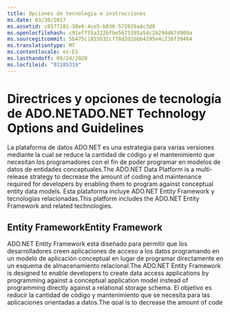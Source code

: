 ```yaml
---
title: Opciones de tecnología e instrucciones
ms.date: 03/30/2017
ms.assetid: c8577281-38e6-4ce5-b036-572039a4c3d8
ms.openlocfilehash: c91eff55a322bfbe5675395a54c2b294d67d909a
ms.sourcegitcommit: 5b475c1855b32cf78d2d1bbb4295e4c236f39464
ms.translationtype: MT
ms.contentlocale: es-ES
ms.lasthandoff: 09/24/2020
ms.locfileid: "91185319"
---
```

# <a name="adonet-technology-options-and-guidelines"></a><span data-ttu-id="ec7fc-102">Directrices y opciones de tecnología de ADO.NET</span><span class="sxs-lookup"><span data-stu-id="ec7fc-102">ADO.NET Technology Options and Guidelines</span></span>

<span data-ttu-id="ec7fc-103">La plataforma de datos ADO.NET es una estrategia para varias versiones mediante la cual se reduce la cantidad de código y el mantenimiento que necesitan los programadores con el fin de poder programar en modelos de datos de entidades conceptuales.</span><span class="sxs-lookup"><span data-stu-id="ec7fc-103">The ADO.NET Data Platform is a multi-release strategy to decrease the amount of coding and maintenance required for developers by enabling them to program against conceptual entity data models.</span></span> <span data-ttu-id="ec7fc-104">Esta plataforma incluye ADO.NET Entity Framework y tecnologías relacionadas.</span><span class="sxs-lookup"><span data-stu-id="ec7fc-104">This platform includes the ADO.NET Entity Framework and related technologies.</span></span>  
  
## <a name="entity-framework"></a><span data-ttu-id="ec7fc-105">Entity Framework</span><span class="sxs-lookup"><span data-stu-id="ec7fc-105">Entity Framework</span></span>  

 <span data-ttu-id="ec7fc-106">ADO.NET Entity Framework está diseñado para permitir que los desarrolladores creen aplicaciones de acceso a los datos programando en un modelo de aplicación conceptual en lugar de programar directamente en un esquema de almacenamiento relacional.</span><span class="sxs-lookup"><span data-stu-id="ec7fc-106">The ADO.NET Entity Framework is designed to enable developers to create data access applications by programming against a conceptual application model instead of programming directly against a relational storage schema.</span></span> <span data-ttu-id="ec7fc-107">El objetivo es reducir la cantidad de código y mantenimiento que se necesita para las aplicaciones orientadas a datos.</span><span class="sxs-lookup"><span data-stu-id="ec7fc-107">The goal is to decrease the amount of code and maintenance required for data-oriented applications.</span></span> <span data-ttu-id="ec7fc-108">Para obtener más información, consulte [ADO.NET Entity Framework](./ef/index.md).</span><span class="sxs-lookup"><span data-stu-id="ec7fc-108">For more information, see [ADO.NET Entity Framework](./ef/index.md).</span></span>  
  
### <a name="entity-data-model-edm"></a><span data-ttu-id="ec7fc-109">Entity Data Model (EDM)</span><span class="sxs-lookup"><span data-stu-id="ec7fc-109">Entity Data Model (EDM)</span></span>  

 <span data-ttu-id="ec7fc-110">Entity Data Model (EDM) es una especificación de diseño que define datos de aplicación como conjuntos de entidades y relaciones.</span><span class="sxs-lookup"><span data-stu-id="ec7fc-110">An Entity Data Model (EDM) is a design specification that defines application data as sets of entities and relationships.</span></span> <span data-ttu-id="ec7fc-111">Los datos de este modelo admiten la asignación relacional de objetos y la capacidad de programación de los datos entre los límites de aplicación.</span><span class="sxs-lookup"><span data-stu-id="ec7fc-111">Data in this model supports object-relational mapping and data programmability across application boundaries.</span></span>  
  
### <a name="object-services"></a><span data-ttu-id="ec7fc-112">Servicios de objeto</span><span class="sxs-lookup"><span data-stu-id="ec7fc-112">Object Services</span></span>  

 <span data-ttu-id="ec7fc-113">Los servicios de objeto permiten a los programadores interactuar con los modelos conceptuales a través de un conjunto de clases de Common Language Runtime (CLR).</span><span class="sxs-lookup"><span data-stu-id="ec7fc-113">Object Services allows programmers to interact with the conceptual model through a set of common language runtime (CLR) classes.</span></span> <span data-ttu-id="ec7fc-114">Estas clases se pueden generar de manera automática desde el modelo conceptual o se pueden desarrollar de manera independiente para reflejar la estructura del modelo conceptual.</span><span class="sxs-lookup"><span data-stu-id="ec7fc-114">These classes can be automatically generated from the conceptual model or can be developed independently to reflect the structure of the conceptual model.</span></span> <span data-ttu-id="ec7fc-115">Los servicios de objeto también proporcionan compatibilidad de infraestructura con Entity Framework, con servicios como administración de estados, seguimiento de cambios, resolución de identidad, relaciones de carga y navegación, propagación de cambios de objeto a modificaciones de base de datos y compatibilidad de creación de consultas para Entity SQL.</span><span class="sxs-lookup"><span data-stu-id="ec7fc-115">Object Services also provides infrastructure support for the Entity Framework, including services such as state management, change tracking, identity resolution, loading and navigating relationships, propagating object changes to database modifications, and query building support for Entity SQL.</span></span> <span data-ttu-id="ec7fc-116">Para más información, vea [Información general de Servicios de objeto (Entity Framework)](/previous-versions/bb386871(v=vs.100)).</span><span class="sxs-lookup"><span data-stu-id="ec7fc-116">For more information, see [Object Services Overview (Entity Framework)](/previous-versions/bb386871(v=vs.100)).</span></span>  
  
### <a name="linq-to-entities"></a><span data-ttu-id="ec7fc-117">LINQ to Entities</span><span class="sxs-lookup"><span data-stu-id="ec7fc-117">LINQ to Entities</span></span>  

 <span data-ttu-id="ec7fc-118">LINQ to Entities es una implementación de Language-Integrated Query (LINQ) que permite a los desarrolladores crear consultas fuertemente tipadas en el contexto del objeto Entity Framework mediante expresiones LINQ y operadores de consulta estándar de LINQ.</span><span class="sxs-lookup"><span data-stu-id="ec7fc-118">LINQ to Entities is a language-integrated query (LINQ) implementation that allows developers to create strongly typed queries against the Entity Framework object context by using LINQ expressions and LINQ standard query operators.</span></span> <span data-ttu-id="ec7fc-119">LINQ to Entities permite a los desarrolladores trabajar con un modelo conceptual con una asignación flexible relacional de objetos entre Microsoft SQL Server y bases de datos de terceros.</span><span class="sxs-lookup"><span data-stu-id="ec7fc-119">LINQ to Entities allows developers to work against a conceptual model with a flexible object-relational mapping across Microsoft SQL Server and third-party databases.</span></span> <span data-ttu-id="ec7fc-120">Para obtener más información, vea [LINQ to Entities](./ef/language-reference/linq-to-entities.md).</span><span class="sxs-lookup"><span data-stu-id="ec7fc-120">For more information, see [LINQ to Entities](./ef/language-reference/linq-to-entities.md).</span></span>  
  
### <a name="entity-sql"></a><span data-ttu-id="ec7fc-121">Entity SQL</span><span class="sxs-lookup"><span data-stu-id="ec7fc-121">Entity SQL</span></span>  

 <span data-ttu-id="ec7fc-122">Entity SQL es un lenguaje de consulta basado en texto diseñado para interactuar con un Entity Data Model.</span><span class="sxs-lookup"><span data-stu-id="ec7fc-122">Entity SQL is a text-based query language designed to interact with an Entity Data Model.</span></span> <span data-ttu-id="ec7fc-123">Entity SQL es un dialecto de SQL que contiene construcciones para la consulta en términos de conceptos de creación de patrones de nivel superior, como herencia, tipos complejos y relaciones explícitas.</span><span class="sxs-lookup"><span data-stu-id="ec7fc-123">Entity SQL is an SQL dialect that contains constructs for querying in terms of higher-level modeling concepts, such as inheritance, complex types, and explicit relationships.</span></span> <span data-ttu-id="ec7fc-124">Los programadores pueden utilizar también Entity SQL directamente con los servicios de objetos.</span><span class="sxs-lookup"><span data-stu-id="ec7fc-124">Developers can also use Entity SQL directly with Object Services.</span></span> <span data-ttu-id="ec7fc-125">Para obtener más información, vea [Entity SQL Language](./ef/language-reference/entity-sql-language.md).</span><span class="sxs-lookup"><span data-stu-id="ec7fc-125">For more information, see [Entity SQL Language](./ef/language-reference/entity-sql-language.md).</span></span>  
  
### <a name="entityclient"></a><span data-ttu-id="ec7fc-126">EntityClient</span><span class="sxs-lookup"><span data-stu-id="ec7fc-126">EntityClient</span></span>  

 <span data-ttu-id="ec7fc-127">EntityClient es un nuevo proveedor de datos .NET Framework utilizado para interactuar con un Entity Data Model.</span><span class="sxs-lookup"><span data-stu-id="ec7fc-127">EntityClient is a new .NET Framework data provider used for interacting with an Entity Data Model.</span></span> <span data-ttu-id="ec7fc-128">EntityClient sigue el patrón de proveedor de datos .NET Framework de exponer objetos <xref:System.Data.EntityClient.EntityConnection> y <xref:System.Data.EntityClient.EntityCommand> que devuelven <xref:System.Data.EntityClient.EntityDataReader>.</span><span class="sxs-lookup"><span data-stu-id="ec7fc-128">EntityClient follows the .NET Framework data provider pattern of exposing <xref:System.Data.EntityClient.EntityConnection> and <xref:System.Data.EntityClient.EntityCommand> objects that return an <xref:System.Data.EntityClient.EntityDataReader>.</span></span> <span data-ttu-id="ec7fc-129">EntityClient funciona con el lenguaje Entity SQL, que proporciona una asignación flexible a los proveedores de datos específicos de almacenamiento.</span><span class="sxs-lookup"><span data-stu-id="ec7fc-129">EntityClient works with the Entity SQL language, providing flexible mapping to storage-specific data providers.</span></span> <span data-ttu-id="ec7fc-130">Para obtener más información, consulte [Proveedor de EntityClient para Entity Framework](./ef/entityclient-provider-for-the-entity-framework.md).</span><span class="sxs-lookup"><span data-stu-id="ec7fc-130">For more information, see [EntityClient Provider for the Entity Framework](./ef/entityclient-provider-for-the-entity-framework.md).</span></span>  
  
### <a name="entity-data-model-tools"></a><span data-ttu-id="ec7fc-131">Herramientas de Entity Data Model</span><span class="sxs-lookup"><span data-stu-id="ec7fc-131">Entity Data Model Tools</span></span>  

 <span data-ttu-id="ec7fc-132">Entity Framework proporciona herramientas de línea de comandos, asistentes y diseñadores para facilitar la compilación de aplicaciones EDM.</span><span class="sxs-lookup"><span data-stu-id="ec7fc-132">The Entity Framework provides command-line tools, wizards, and designers to facilitate building EDM applications.</span></span> <span data-ttu-id="ec7fc-133">El control EntityDataSource admite casos de enlace de datos basándose en el EDM.</span><span class="sxs-lookup"><span data-stu-id="ec7fc-133">The EntityDataSource control supports data binding scenarios based on the EDM.</span></span> <span data-ttu-id="ec7fc-134">La superficie de programación del control EntityDataSource es similar a otros controles de origen de datos de Visual Studio.</span><span class="sxs-lookup"><span data-stu-id="ec7fc-134">The programming surface of the EntityDataSource control is similar to other data source controls in Visual Studio.</span></span> <span data-ttu-id="ec7fc-135">Para obtener más información, consulte [ADO.NET Entity Data Model Tools](/previous-versions/dotnet/netframework-4.0/bb399249(v=vs.100)).</span><span class="sxs-lookup"><span data-stu-id="ec7fc-135">For more information, see [ADO.NET Entity Data Model Tools](/previous-versions/dotnet/netframework-4.0/bb399249(v=vs.100)).</span></span>  
  
## <a name="linq-to-sql"></a><span data-ttu-id="ec7fc-136">LINQ a SQL</span><span class="sxs-lookup"><span data-stu-id="ec7fc-136">LINQ to SQL</span></span>  

 <span data-ttu-id="ec7fc-137">LINQ to SQL es una implementación relacional de objetos (OR/M) que le permite modelar una base de datos de SQL Server mediante las clases de .NET Framework.</span><span class="sxs-lookup"><span data-stu-id="ec7fc-137">LINQ to SQL is an object relational mapping (OR/M) implementation that allows you to model a SQL Server database by using .NET Framework classes.</span></span> <span data-ttu-id="ec7fc-138">LINQ to SQL permite consultar la base de datos mediante LINQ, así como actualizar, insertar y eliminar datos de ella.</span><span class="sxs-lookup"><span data-stu-id="ec7fc-138">LINQ to SQL allows you to query your database by using LINQ, as well as update, insert, and delete data from it.</span></span> <span data-ttu-id="ec7fc-139">LINQ to SQL admite transacciones, vistas y procedimientos almacenados, proporcionando una forma fácil de integrar la validación de datos y las reglas de la lógica de negocios en el modelo de datos.</span><span class="sxs-lookup"><span data-stu-id="ec7fc-139">LINQ to SQL supports transactions, views, and stored procedures, providing an easy way to integrate data validation and business logic rules into your data model.</span></span> <span data-ttu-id="ec7fc-140">Puede usar Object Relational Designer (O/R Designer) para modelar clases de entidad y asociaciones basadas en los objetos de una base de datos.</span><span class="sxs-lookup"><span data-stu-id="ec7fc-140">You can use the Object Relational Designer (O/R Designer) to model the entity classes and associations that are based on objects in a database.</span></span> <span data-ttu-id="ec7fc-141">Para obtener más información, vea [LINQ to SQL Tools en Visual Studio](/visualstudio/data-tools/linq-to-sql-tools-in-visual-studio2).</span><span class="sxs-lookup"><span data-stu-id="ec7fc-141">For more information, see [LINQ to SQL Tools in Visual Studio](/visualstudio/data-tools/linq-to-sql-tools-in-visual-studio2).</span></span>  
  
## <a name="wcf-data-services"></a><span data-ttu-id="ec7fc-142">Servicios de datos de WCF</span><span class="sxs-lookup"><span data-stu-id="ec7fc-142">WCF Data Services</span></span>  

 <span data-ttu-id="ec7fc-143">WCF Data Services implementa los servicios de datos en Internet o en una intranet.</span><span class="sxs-lookup"><span data-stu-id="ec7fc-143">WCF Data Services deploys data services on the Web or on an intranet.</span></span> <span data-ttu-id="ec7fc-144">Los datos se estructuran como entidades y relaciones de acuerdo a las especificaciones de Entity Data Model.</span><span class="sxs-lookup"><span data-stu-id="ec7fc-144">The data is structured as entities and relationships according to the specifications of the Entity Data Model.</span></span> <span data-ttu-id="ec7fc-145">Los datos implementados en este modelo se pueden direccionar mediante el protocolo HTTP estándar.</span><span class="sxs-lookup"><span data-stu-id="ec7fc-145">Data deployed on this model is addressable by standard HTTP protocol.</span></span> <span data-ttu-id="ec7fc-146">Para obtener más información, vea [WCF Data Services 4.5](../wcf/index.md).</span><span class="sxs-lookup"><span data-stu-id="ec7fc-146">For more information, see [WCF Data Services 4.5](../wcf/index.md).</span></span>  
  
## <a name="see-also"></a><span data-ttu-id="ec7fc-147">Consulte también</span><span class="sxs-lookup"><span data-stu-id="ec7fc-147">See also</span></span>

- [<span data-ttu-id="ec7fc-148">Información general de ADO.NET</span><span class="sxs-lookup"><span data-stu-id="ec7fc-148">ADO.NET Overview</span></span>](ado-net-overview.md)
- [<span data-ttu-id="ec7fc-149">Novedades de ADO.NET</span><span class="sxs-lookup"><span data-stu-id="ec7fc-149">What's New in ADO.NET</span></span>](whats-new.md)
